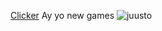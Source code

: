 [Clicker](https://funnymonkey.studio/clicker/) Ay yo new games
![juusto](https://i.imgur.com/uJUoWgs.png)
